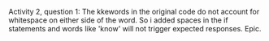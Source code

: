 Activity 2, question 1:
    The kkewords in the original code do not account for whitespace on either side of the word. So i added spaces in the if statements and words like 'know' will not trigger expected responses. Epic.